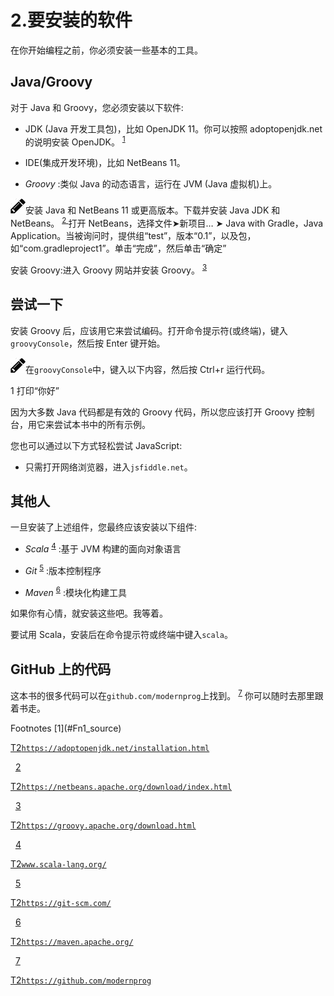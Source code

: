 # 2.要安装的软件

在你开始编程之前，你必须安装一些基本的工具。

## Java/Groovy

对于 Java 和 Groovy，您必须安装以下软件:

*   JDK (Java 开发工具包)，比如 OpenJDK 11。你可以按照 adoptopenjdk.net 的说明安装 OpenJDK。 <sup>[1](#Fn1)</sup>

*   IDE(集成开发环境)，比如 NetBeans 11。

*   *Groovy* :类似 Java 的动态语言，运行在 JVM (Java 虚拟机)上。

![../images/435475_2_En_2_Chapter/435475_2_En_2_Figa_HTML.jpg](Images/435475_2_En_2_Figa_HTML.jpg)安装 Java 和 NetBeans 11 或更高版本。下载并安装 Java JDK 和 NetBeans。 <sup>[ 2 ](#Fn2)</sup> 打开 NetBeans，选择文件➤新项目… ➤ Java with Gradle，Java Application。当被询问时，提供组“test”，版本“0.1”，以及包，如“com.gradleproject1”。单击“完成”，然后单击“确定”

安装 Groovy:进入 Groovy 网站并安装 Groovy。 <sup>[3](#Fn3)</sup>

## 尝试一下

安装 Groovy 后，应该用它来尝试编码。打开命令提示符(或终端)，键入`groovyConsole`，然后按 Enter 键开始。

![../images/435475_2_En_2_Chapter/435475_2_En_2_Figb_HTML.jpg](Images/435475_2_En_2_Figb_HTML.jpg)在`groovyConsole`中，键入以下内容，然后按 Ctrl+r 运行代码。

1 打印“你好”

因为大多数 Java 代码都是有效的 Groovy 代码，所以您应该打开 Groovy 控制台，用它来尝试本书中的所有示例。

您也可以通过以下方式轻松尝试 JavaScript:

*   只需打开网络浏览器，进入`jsfiddle.net`。

## 其他人

一旦安装了上述组件，您最终应该安装以下组件:

*   *Scala* <sup>[4](#Fn4)</sup> :基于 JVM 构建的面向对象语言

*   *Git* <sup>[5](#Fn5)</sup> :版本控制程序

*   *Maven* <sup>[6](#Fn6)</sup> :模块化构建工具

如果你有心情，就安装这些吧。我等着。

要试用 Scala，安装后在命令提示符或终端中键入`scala`。

## GitHub 上的代码

这本书的很多代码可以在`github.com/modernprog`上找到。 <sup>[7](#Fn7)</sup> 你可以随时去那里跟着书走。

<aside aria-label="Footnotes" class="FootnoteSection" epub:type="footnotes">Footnotes [1](#Fn1_source)

[T2`https://adoptopenjdk.net/installation.html`](https://adoptopenjdk.net/installation.html)

  [2](#Fn2_source)

[T2`https://netbeans.apache.org/download/index.html`](https://netbeans.apache.org/download/index.html)

  [3](#Fn3_source)

[T2`https://groovy.apache.org/download.html`](https://groovy.apache.org/download.html)

  [4](#Fn4_source)

[T2`www.scala-lang.org/`](http://www.scala-lang.org/)

  [5](#Fn5_source)

[T2`https://git-scm.com/`](https://git-scm.com/)

  [6](#Fn6_source)

[T2`https://maven.apache.org/`](https://maven.apache.org/)

  [7](#Fn7_source)

[T2`https://github.com/modernprog`](https://github.com/modernprog)

 </aside>